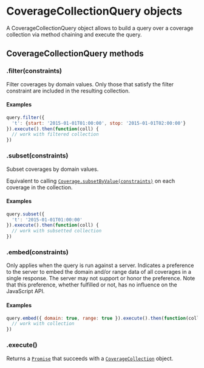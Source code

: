 # CoverageCollectionQuery objects

A CoverageCollectionQuery object allows to build a query over a coverage collection via method chaining and execute the query.

## CoverageCollectionQuery methods

### .filter(constraints)

Filter coverages by domain values. Only those that satisfy the filter constraint are included in the resulting collection.

#### Examples

```js
query.filter({
  't': {start: '2015-01-01T01:00:00', stop: '2015-01-01T02:00:00'}
}).execute().then(function(coll) {
  // work with filtered collection
})
```

### .subset(constraints)

Subset coverages by domain values.

Equivalent to calling [`Coverage.subsetByValue(constraints)`](Coverage.md) on each coverage in the collection.

#### Examples

```js
query.subset({
  't': '2015-01-01T01:00:00'
}).execute().then(function(coll) {
  // work with subsetted collection
})
```

### .embed(constraints)

Only applies when the query is run against a server. Indicates a preference to the server to embed the domain and/or range data of all coverages in a single response. The server may not support or honor the preference. Note that this preference, whether fulfilled or not, has no influence on the JavaScript API.

#### Examples

```js
query.embed({ domain: true, range: true }).execute().then(function(coll) {
  // work with collection
})
```

### .execute()

Returns a [`Promise`](https://developer.mozilla.org/de/docs/Web/JavaScript/Reference/Global_Objects/Promise) that succeeds with a [`CoverageCollection`](CoverageCollection.md) object.
